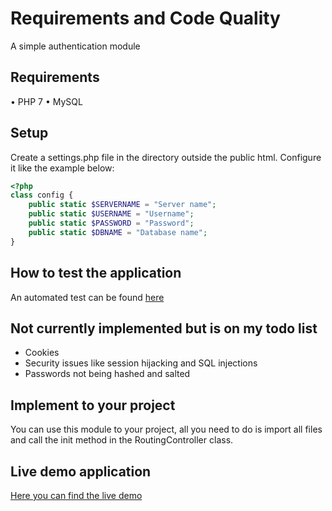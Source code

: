 # Requirements and Code Quality
A simple authentication module

## Requirements
• PHP 7
• MySQL


## Setup
Create a settings.php file in the directory outside the public html. Configure it like the example below:

```php
<?php
class config {
	public static $SERVERNAME = "Server name";
	public static $USERNAME = "Username";
	public static $PASSWORD = "Password";
	public static $DBNAME = "Database name";
}
```

## How to test the application
An automated test can be found [here](http://http://csquiz.lnu.se:82/)

## Not currently implemented but is on my todo list
* Cookies
* Security issues like session hijacking and SQL injections
* Passwords not being hashed and salted

## Implement to your project
You can use this module to your project, all you need to do is import all files and call the init method in the RoutingController class.

## Live demo application
[Here you can find the live demo](http://php.lokecarlsson.se/)
